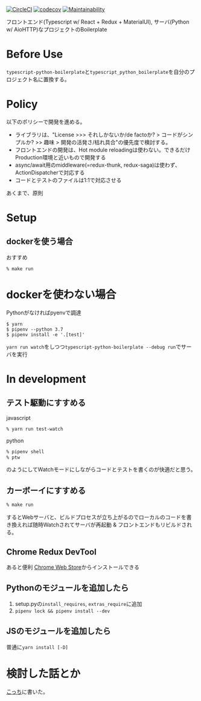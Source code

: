 [![CircleCI](https://circleci.com/gh/glucoseinc/typescript-python-boilerplate/tree/master.svg?style=svg)](https://circleci.com/gh/glucoseinc/typescript-python-boilerplate/tree/master)
[![codecov](https://codecov.io/gh/glucoseinc/typescript-python-boilerplate/branch/master/graph/badge.svg)](https://codecov.io/gh/glucoseinc/typescript-python-boilerplate)
[![Maintainability](https://api.codeclimate.com/v1/badges/822270b94dba62ecb89e/maintainability)](https://codeclimate.com/github/glucoseinc/typescript-python-boilerplate/maintainability)

フロントエンド(Typescript w/ React + Redux + MaterialUI), サーバ(Python w/ AioHTTP)なプロジェクトのBoilerplate

# Before Use

`typescript-python-boilerplate`と`typescript_python_boilerplate`を自分のプロジェクト名に置換する。

# Policy

以下のポリシーで開発を進める。

* ライブラリは、"License >>> それしかないか/de factoか? > コードがシンプルか? >> 趣味 > 開発の活発さ/枯れ具合"の優先度で検討する。
* フロントエンドの開発は、Hot module reloadingは使わない。できるだけProduction環境と近いもので開発する
* async/await用のmiddleware(=redux-thunk, redux-saga)は使わず、ActionDispatcherで対応する
* コードとテストのファイルは1:1で対応させる

あくまで、原則

# Setup

## dockerを使う場合

おすすめ

```
% make run
```


# dockerを使わない場合

Pythonがなければpyenvで調達

```
$ yarn
$ pipenv --python 3.7
$ pipenv install -e '.[test]'
```

`yarn run watch`をしつつ`typescript-python-boilerplate --debug run`でサーバを実行

# In development

## テスト駆動にすすめる

javascript

```sh
% yarn run test-watch
```

python
```sh
% pipenv shell
% ptw
```

のようにしてWatchモードにしながらコードとテストを書くのが快適だと思う。

## カーボーイにすすめる

```sh
% make run
```

するとWebサーバと、ビルドプロセスが立ち上がるのでローカルのコードを書き換えれば随時Watchされてサーバが再起動 & フロントエンドもリビルドされる。

## Chrome Redux DevTool

あると便利
[Chrome Web Store](https://chrome.google.com/webstore/detail/redux-devtools/lmhkpmbekcpmknklioeibfkpmmfibljd)からインストールできる

## Pythonのモジュールを追加したら

1. setup.pyの`install_requires`, `extras_require`に追加
2. `pipenv lock && pipenv install --dev`

## JSのモジュールを追加したら

普通に`yarn install [-D]`


# 検討した話とか

[こっち](/ENTRY.md)に書いた。
